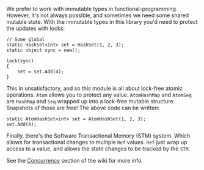 We prefer to work with immutable types in functional-programming.  However, it's not always possible, and sometimes we
need some shared mutable state.  With the immutable types in this library you'd need to protect the updates with locks:

    // Some global
    static HashSet<int> set = HashSet(1, 2, 3);
    static object sync = new();

    lock(sync)
    {
        set = set.Add(4);
    }

This in unsatisfactory, and so this module is all about lock-free atomic operations.  `Atom` allows you to protect any
value.  `AtomHashMap` and `AtomSeq` are `HashMap` and `Seq` wrapped up into a lock-free mutable structure.  Snapshots
of those are free!  The above code can be written:

    static AtomHashSet<int> set = AtomHashSet(1, 2, 3);
    set.Add(4);

Finally, there's the Software Transactional Memory (STM) system.  Which allows for transactional changes to multiple 
`Ref` values.  `Ref` just wrap up access to a value, and allows the state changes to be tracked by the `STM`.

See the [Concurrency](https://github.com/louthy/language-ext/wiki/Concurrency) section of the wiki for more info.